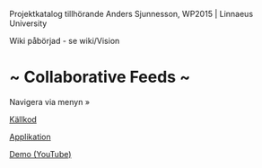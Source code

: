 Projektkatalog tillhörande Anders Sjunnesson, WP2015 | Linnaeus University

Wiki påbörjad - se wiki/Vision

# ~ Collaborative Feeds ~

Navigera via menyn &raquo;


[Källkod](https://github.com/1dv430/as224cr-project)

[Applikation](https://188.166.164.160)

[Demo (YouTube)](https://www.youtube.com/watch?v=7P1DJjuFDGA)
